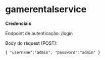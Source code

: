 # gamerentalservice
**Credenciais**

Endpoint de autenticação: /login

Body do request (POST):

`{
    "username":"admin",
    "password":"admin"
}`
